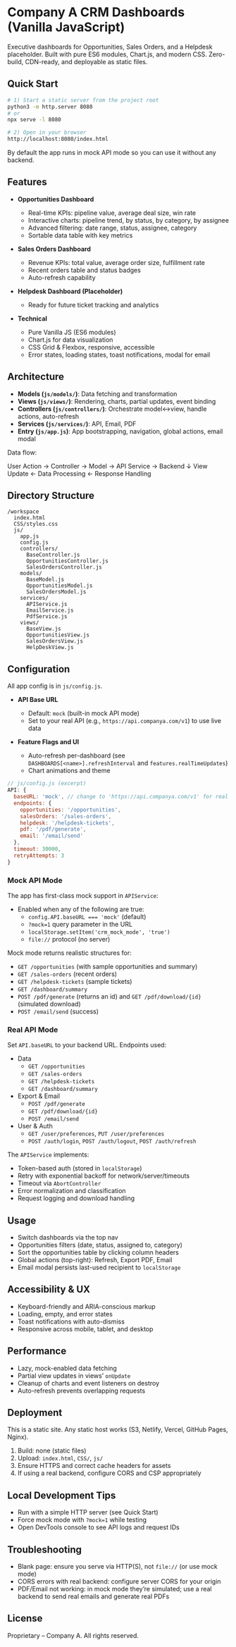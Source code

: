 # Company A CRM Dashboards (Vanilla JavaScript)

Executive dashboards for Opportunities, Sales Orders, and a Helpdesk placeholder. Built with pure ES6 modules, Chart.js, and modern CSS. Zero-build, CDN-ready, and deployable as static files.

## Quick Start

```bash
# 1) Start a static server from the project root
python3 -m http.server 8080
# or
npx serve -l 8080

# 2) Open in your browser
http://localhost:8080/index.html
```

By default the app runs in mock API mode so you can use it without any backend.

## Features

- **Opportunities Dashboard**
  - Real-time KPIs: pipeline value, average deal size, win rate
  - Interactive charts: pipeline trend, by status, by category, by assignee
  - Advanced filtering: date range, status, assignee, category
  - Sortable data table with key metrics

- **Sales Orders Dashboard**
  - Revenue KPIs: total value, average order size, fulfillment rate
  - Recent orders table and status badges
  - Auto-refresh capability

- **Helpdesk Dashboard (Placeholder)**
  - Ready for future ticket tracking and analytics

- **Technical**
  - Pure Vanilla JS (ES6 modules)
  - Chart.js for data visualization
  - CSS Grid & Flexbox, responsive, accessible
  - Error states, loading states, toast notifications, modal for email

## Architecture

- **Models (`js/models/`)**: Data fetching and transformation
- **Views (`js/views/`)**: Rendering, charts, partial updates, event binding
- **Controllers (`js/controllers/`)**: Orchestrate model↔view, handle actions, auto-refresh
- **Services (`js/services/`)**: API, Email, PDF
- **Entry (`js/app.js`)**: App bootstrapping, navigation, global actions, email modal

Data flow:

User Action → Controller → Model → API Service → Backend
      ↓
View Update ← Data Processing ← Response Handling

## Directory Structure

```
/workspace
  index.html
  CSS/styles.css
  js/
    app.js
    config.js
    controllers/
      BaseController.js
      OpportunitiesController.js
      SalesOrdersController.js
    models/
      BaseModel.js
      OpportunitiesModel.js
      SalesOrdersModel.js
    services/
      APIService.js
      EmailService.js
      PdfService.js
    views/
      BaseView.js
      OpportunitiesView.js
      SalesOrdersView.js
      HelpDeskView.js
```

## Configuration

All app config is in `js/config.js`.

- **API Base URL**
  - Default: `mock` (built-in mock API mode)
  - Set to your real API (e.g., `https://api.companya.com/v1`) to use live data

- **Feature Flags and UI**
  - Auto-refresh per-dashboard (see `DASHBOARDS[<name>].refreshInterval` and `features.realTimeUpdates`)
  - Chart animations and theme

```js
// js/config.js (excerpt)
API: {
  baseURL: 'mock', // change to 'https://api.companya.com/v1' for real backend
  endpoints: {
    opportunities: '/opportunities',
    salesOrders: '/sales-orders',
    helpdesk: '/helpdesk-tickets',
    pdf: '/pdf/generate',
    email: '/email/send'
  },
  timeout: 30000,
  retryAttempts: 3
}
```

### Mock API Mode

The app has first-class mock support in `APIService`:

- Enabled when any of the following are true:
  - `config.API.baseURL === 'mock'` (default)
  - `?mock=1` query parameter in the URL
  - `localStorage.setItem('crm_mock_mode', 'true')`
  - `file://` protocol (no server)

Mock mode returns realistic structures for:

- `GET /opportunities` (with sample opportunities and summary)
- `GET /sales-orders` (recent orders)
- `GET /helpdesk-tickets` (sample tickets)
- `GET /dashboard/summary`
- `POST /pdf/generate` (returns an id) and `GET /pdf/download/{id}` (simulated download)
- `POST /email/send` (success)

### Real API Mode

Set `API.baseURL` to your backend URL. Endpoints used:

- Data
  - `GET /opportunities`
  - `GET /sales-orders`
  - `GET /helpdesk-tickets`
  - `GET /dashboard/summary`
- Export & Email
  - `POST /pdf/generate`
  - `GET /pdf/download/{id}`
  - `POST /email/send`
- User & Auth
  - `GET /user/preferences`, `PUT /user/preferences`
  - `POST /auth/login`, `POST /auth/logout`, `POST /auth/refresh`

The `APIService` implements:

- Token-based auth (stored in `localStorage`)
- Retry with exponential backoff for network/server/timeouts
- Timeout via `AbortController`
- Error normalization and classification
- Request logging and download handling

## Usage

- Switch dashboards via the top nav
- Opportunities filters (date, status, assigned to, category)
- Sort the opportunities table by clicking column headers
- Global actions (top-right): Refresh, Export PDF, Email
- Email modal persists last-used recipient to `localStorage`

## Accessibility & UX

- Keyboard-friendly and ARIA-conscious markup
- Loading, empty, and error states
- Toast notifications with auto-dismiss
- Responsive across mobile, tablet, and desktop

## Performance

- Lazy, mock-enabled data fetching
- Partial view updates in views’ `onUpdate`
- Cleanup of charts and event listeners on destroy
- Auto-refresh prevents overlapping requests

## Deployment

This is a static site. Any static host works (S3, Netlify, Vercel, GitHub Pages, Nginx).

1) Build: none (static files)
2) Upload: `index.html`, `CSS/`, `js/`
3) Ensure HTTPS and correct cache headers for assets
4) If using a real backend, configure CORS and CSP appropriately

## Local Development Tips

- Run with a simple HTTP server (see Quick Start)
- Force mock mode with `?mock=1` while testing
- Open DevTools console to see API logs and request IDs

## Troubleshooting

- Blank page: ensure you serve via HTTP(S), not `file://` (or use mock mode)
- CORS errors with real backend: configure server CORS for your origin
- PDF/Email not working: in mock mode they’re simulated; use a real backend to send real emails and generate real PDFs

## License

Proprietary – Company A. All rights reserved.

